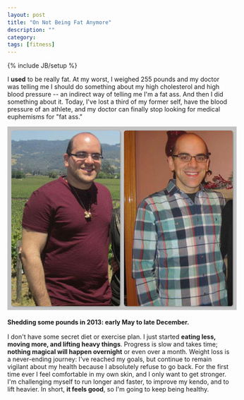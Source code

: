 ```yaml
---
layout: post
title: "On Not Being Fat Anymore"
description: ""
category: 
tags: [fitness]
---
```

{% include JB/setup %}

I **used** to be really fat. At my worst, I weighed 255 pounds and my doctor was telling me I should do something about my high cholesterol and high blood pressure -- an indirect way of telling me I'm a fat ass. And then I did something about it. Today, I've lost a third of my former self, have the blood pressure of an athlete, and my doctor can finally stop looking for medical euphemisms for "fat ass."

<div>
	<img class="rounded-corners" style="max-width: 520px; border: 0px;" src="/assets/images/posts/2013-09-16/fat.jpg"/>
	<p class="caption-text" style="line-height: 1.5em;"><b>Shedding some pounds in 2013: early May to late December.</b></p>
</div>

I don't have some secret diet or exercise plan. I just started **eating less, moving more, and lifting heavy things**. Progress is slow and takes time; **nothing magical will happen overnight** or even over a month. Weight loss is a never-ending journey: I've reached my goals, but continue to remain vigilant about my health because I absolutely refuse to go back. For the first time ever I feel comfortable in my own skin, and I only want to get stronger. I'm challenging myself to run longer and faster, to improve my kendo, and to lift heavier. In short, **it feels good**, so I'm going to keep being healthy.